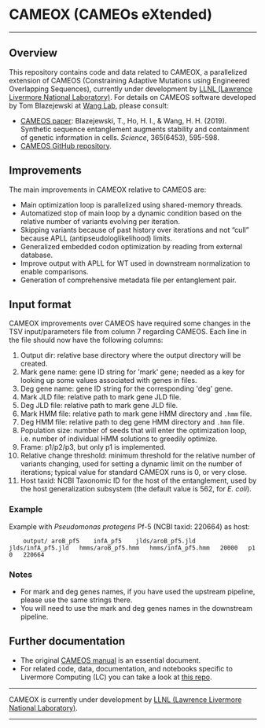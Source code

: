 # CAMEOX (CAMEOs eXtended)
___

## Overview

This repository contains code and data related to CAMEOX, a parallelized extension of CAMEOS (Constraining Adaptive Mutations using Engineered Overlapping Sequences), currently under development by [LLNL (Lawrence Livermore National Laboratory)](https://www.llnl.gov/). For details on CAMEOS software developed by Tom Blazejewski at [Wang Lab](http://wanglab.c2b2.columbia.edu/), please consult:
 * [CAMEOS paper](https://www.science.org/doi/abs/10.1126/science.aav5477): Blazejewski, T., Ho, H. I., & Wang, H. H. (2019). Synthetic sequence entanglement augments stability and containment of genetic information in cells. _Science_, 365(6453), 595-598. 
 * [CAMEOS GitHub repository](https://github.com/wanglabcumc/CAMEOS).

## Improvements

The main improvements in CAMEOX relative to CAMEOS are:
 * Main optimization loop is parallelized using shared-memory threads.
 * Automatized stop of main loop by a dynamic condition based on the relative number of variants evolving per iteration.
 * Skipping variants because of past history over iterations and not “cull” because APLL (antipseudologlikelihood) limits.
 * Generalized embedded codon optimization by reading from external database.
 * Improve output with APLL for WT used in downstream normalization to enable comparisons.
 * Generation of comprehensive metadata file per entanglement pair.

## Input format

CAMEOX improvements over CAMEOS have required some changes in the TSV input/parameters file from column 7 regarding CAMEOS. Each line in the file should now have the following columns:
 1. Output dir: relative base directory where the output directory will be created.
 2. Mark gene name: gene ID string for 'mark' gene; needed as a key for looking up some values associated with genes in files.
 3. Deg gene name: gene ID string for the corresponding 'deg' gene.
 4. Mark JLD file: relative path to mark gene JLD file.
 5. Deg JLD file: relative path to mark gene JLD file.
 6. Mark HMM file: relative path to mark gene HMM directory and `.hmm` file.
 7. Deg HMM file: relative path to deg gene HMM directory and `.hmm` file.
 8. Population size: number of seeds that will enter the optimization loop, i.e. number of individual HMM solutions to greedily optimize.
 9. Frame: p1/p2/p3, but only p1 is implemented.
 10. Relative change threshold: minimum threshold for the relative number of variants changing, used for setting a dynamic limit on the number of iterations; typical value for standard CAMEOX runs is 0, or very close.
 11. Host taxid: NCBI Taxonomic ID for the host of the entanglement, used by the host generalization subsystem (the default value is 562, for _E. coli_).

### Example

Example with _Pseudomonas protegens_ Pf-5 (NCBI taxid: 220664) as host:
```
    output/	aroB_pf5	infA_pf5	jlds/aroB_pf5.jld	jlds/infA_pf5.jld	hmms/aroB_pf5.hmm	hmms/infA_pf5.hmm	20000	p1	0	220664
```

### Notes
 * For mark and deg genes names, if you have used the upstream pipeline, please use the same strings there.
 * You will need to use the mark and deg genes names in the downstream pipeline.

## Further documentation
* The original [CAMEOS manual](https://github.com/wanglabcumc/CAMEOS/blob/master/doc/manual.pdf) is an essential document.
* For related code, data, documentation, and notebooks specific to Livermore Computing (LC) you can take a look at [this repo](https://github.com/BiosecSFA/LLNL).
___
CAMEOX is currently under development by [LLNL (Lawrence Livermore National Laboratory)](https://www.llnl.gov/).
___